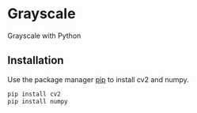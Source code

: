 # Grayscale
Grayscale with Python
## Installation

Use the package manager [pip](https://pip.pypa.io/en/stable/) to install cv2 and numpy.


```bash
pip install cv2
pip install numpy
```
